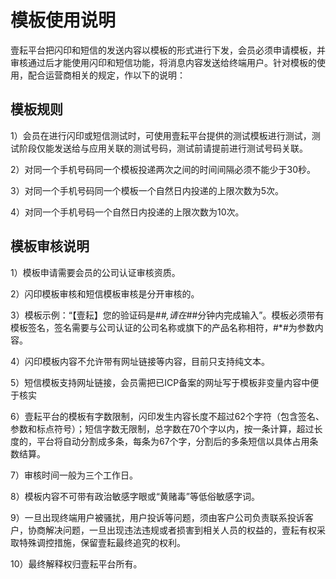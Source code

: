 # 模板使用说明

壹耘平台把闪印和短信的发送内容以模板的形式进行下发，会员必须申请模板，并审核通过后才能使用闪印和短信功能，将消息内容发送给终端用户。针对模板的使用，配合运营商相关的规定，作以下的说明：

## 模板规则

1）会员在进行闪印或短信测试时，可使用壹耘平台提供的测试模板进行测试，测试阶段仅能发送给与应用关联的测试号码，测试前请提前进行测试号码关联。

2）对同一个手机号码同一个模板投递两次之间的时间间隔必须不能少于30秒。

3）对同一个手机号码同一个模板一个自然日内投递的上限次数为5次。

4）对同一个手机号码一个自然日内投递的上限次数为10次。

## 模板审核说明

1）模板申请需要会员的公司认证审核资质。

2）闪印模板审核和短信模板审核是分开审核的。

3）模板示例：“【壹耘】您的验证码是#*#,请在#*#分钟内完成输入”。模板必须带有模板签名，签名需要与公司认证的公司名称或旗下的产品名称相符，#*#为参数内容。

4）闪印模板内容不允许带有网址链接等内容，目前只支持纯文本。

5）短信模板支持网址链接，会员需把已ICP备案的网址写于模板非变量内容中便于核实

6）壹耘平台的模板有字数限制，闪印发生内容长度不超过62个字符（包含签名、参数和标点符号）；短信字数无限制，总字数在70个字以内，按一条计算，超过长度的，平台将自动分割成多条，每条为67个字，分割后的多条短信以具体占用条数结算。

7）审核时间一般为三个工作日。

8）模板内容不可带有政治敏感字眼或“黄赌毒”等低俗敏感字词。

9）一旦出现终端用户被骚扰，用户投诉等问题，须由客户公司负责联系投诉客户，协商解决问题，一旦出现违法违规或者损害到相关人员的权益的，壹耘有权采取特殊调控措施，保留壹耘最终追究的权利。

10）最终解释权归壹耘平台所有。

 

 

 

 

 

 